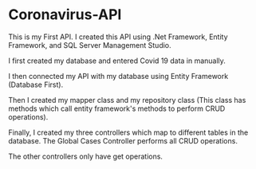 # Coronavirus-API
This is my First API. I created this API using .Net Framework, Entity Framework, and SQL Server Management Studio.



I first created my database and entered Covid 19 data in manually.

I then connected my API with my database using Entity Framework (Database First).



Then I created my mapper class and my repository class (This class has methods which call entity framework's methods to perform CRUD operations).

Finally, I created my three controllers which map to different tables in the database. The Global Cases Controller performs all CRUD operations. 

The other controllers only have get operations.
